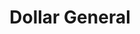 ---
title: "Dollar General"
url: /winston-salem/dollar-general-kernersville-road/
shop: variety store
---